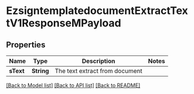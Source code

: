 # EzsigntemplatedocumentExtractTextV1ResponseMPayload

## Properties
Name | Type | Description | Notes
------------ | ------------- | ------------- | -------------
**sText** | **String** | The text extract from document | 

[[Back to Model list]](../README.md#documentation-for-models) [[Back to API list]](../README.md#documentation-for-api-endpoints) [[Back to README]](../README.md)


